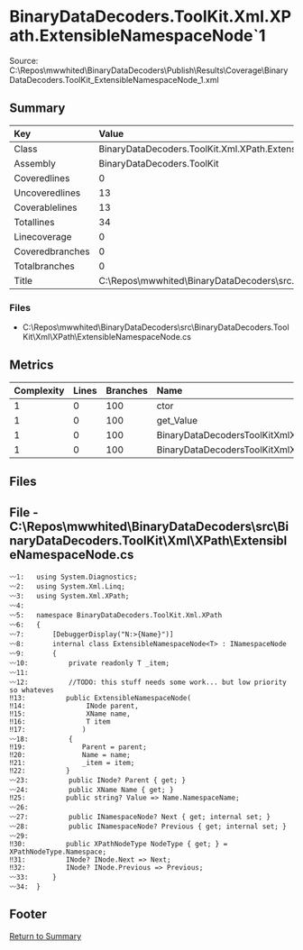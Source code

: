 ﻿
# BinaryDataDecoders.ToolKit.Xml.XPath.ExtensibleNamespaceNode`1
Source: C:\Repos\mwwhited\BinaryDataDecoders\Publish\Results\Coverage\BinaryDataDecoders.ToolKit_ExtensibleNamespaceNode_1.xml

## Summary

| Key                  | Value                                                            |
| :------------------- | :--------------------------------------------------------------- |
| Class                | BinaryDataDecoders.ToolKit.Xml.XPath.ExtensibleNamespaceNode | 
| Assembly             | BinaryDataDecoders.ToolKit                                   | 
| Coveredlines         | 0                                                            | 
| Uncoveredlines       | 13                                                           | 
| Coverablelines       | 13                                                           | 
| Totallines           | 34                                                           | 
| Linecoverage         | 0                                                            | 
| Coveredbranches      | 0                                                            | 
| Totalbranches        | 0                                                            | 
| Title                | C:\Repos\mwwhited\BinaryDataDecoders\src\..\src\BinaryDataDe | 

### Files
 * C:\Repos\mwwhited\BinaryDataDecoders\src\BinaryDataDecoders.ToolKit\Xml\XPath\ExtensibleNamespaceNode.cs

## Metrics

| Complexity | Lines | Branches | Name                                          |
| :--------- | :---- | :------- | :-------------------------------------------- |
| 1          | 0     | 100      | ctor | 
| 1          | 0     | 100      | get_Value | 
| 1          | 0     | 100      | BinaryDataDecodersToolKitXmlXPathINodeget_Next | 
| 1          | 0     | 100      | BinaryDataDecodersToolKitXmlXPathINodeget_Previous | 
## Files

## File - C:\Repos\mwwhited\BinaryDataDecoders\src\BinaryDataDecoders.ToolKit\Xml\XPath\ExtensibleNamespaceNode.cs

```CSharp
〰1:   using System.Diagnostics;
〰2:   using System.Xml.Linq;
〰3:   using System.Xml.XPath;
〰4:   
〰5:   namespace BinaryDataDecoders.ToolKit.Xml.XPath
〰6:   {
〰7:       [DebuggerDisplay("N:>{Name}")]
〰8:       internal class ExtensibleNamespaceNode<T> : INamespaceNode
〰9:       {
〰10:          private readonly T _item;
〰11:  
〰12:          //TODO: this stuff needs some work... but low priority so whateves
‼13:          public ExtensibleNamespaceNode(
‼14:               INode parent,
‼15:               XName name,
‼16:               T item
‼17:              )
〰18:          {
‼19:              Parent = parent;
‼20:              Name = name;
‼21:              _item = item;
‼22:          }
〰23:          public INode? Parent { get; }
〰24:          public XName Name { get; }
‼25:          public string? Value => Name.NamespaceName;
〰26:  
〰27:          public INamespaceNode? Next { get; internal set; }
〰28:          public INamespaceNode? Previous { get; internal set; }
〰29:  
‼30:          public XPathNodeType NodeType { get; } = XPathNodeType.Namespace;
‼31:          INode? INode.Next => Next;
‼32:          INode? INode.Previous => Previous;
〰33:      }
〰34:  }

```
## Footer 
[Return to Summary](Summary.md)

